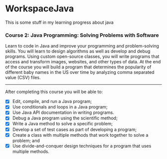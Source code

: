 # WorkspaceJava
This is some stuff in my learning progress about java 

### Course 2: Java Programming: Solving Problems with Software
Learn to code in Java and improve your programming and problem-solving skills. 
You will learn to design algorithms as well as develop and debug programs. 
Using custom open-source classes, you will write programs that access and transform images, websites, and other types of data.
At the end of the course you will build a program that determines the popularity of different baby names in the US over time by analyzing comma separated value (CSV) files. 

---
After completing this course you will be able to:
* [x] Edit, compile, and run a Java program;
* [x] Use conditionals and loops in a Java program;
* [x] Use Java API documentation in writing programs. 
* [x] Debug a Java program using the scientific method;
* [x] Write a Java method to solve a specific problem;
* [x] Develop a set of test cases as part of developing a program;
* [x] Create a class with multiple methods that work together to solve a problem; and
* [x] Use divide-and-conquer design techniques for a program that uses multiple methods.
